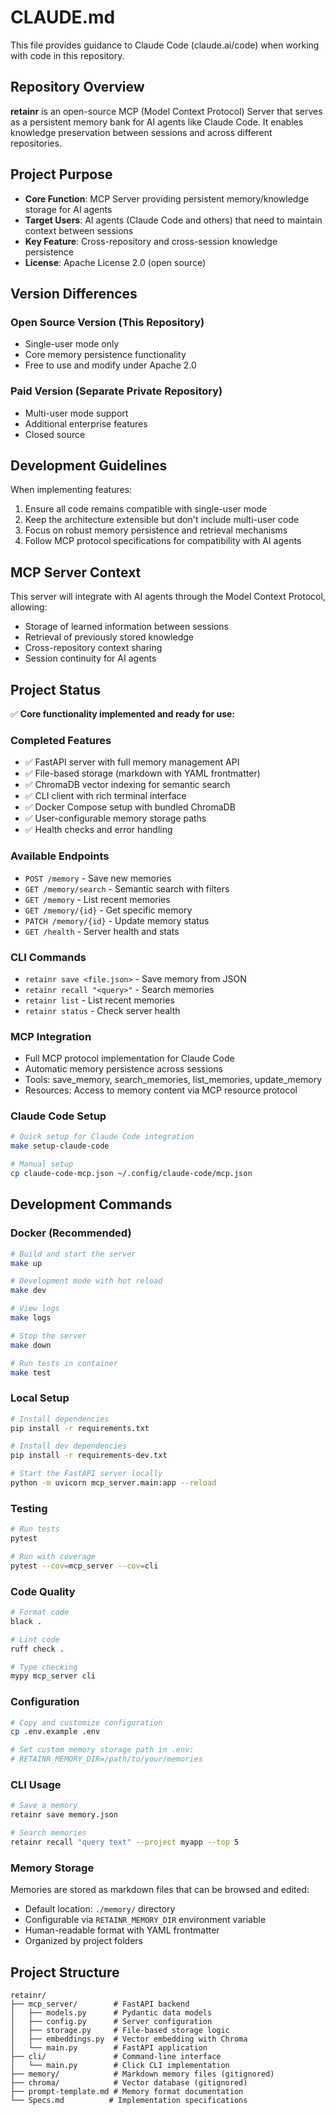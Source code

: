 # CLAUDE.md

This file provides guidance to Claude Code (claude.ai/code) when working with code in this repository.

## Repository Overview

**retainr** is an open-source MCP (Model Context Protocol) Server that serves as a persistent memory bank for AI agents like Claude Code. It enables knowledge preservation between sessions and across different repositories.

## Project Purpose

- **Core Function**: MCP Server providing persistent memory/knowledge storage for AI agents
- **Target Users**: AI agents (Claude Code and others) that need to maintain context between sessions
- **Key Feature**: Cross-repository and cross-session knowledge persistence
- **License**: Apache License 2.0 (open source)

## Version Differences

### Open Source Version (This Repository)
- Single-user mode only
- Core memory persistence functionality
- Free to use and modify under Apache 2.0

### Paid Version (Separate Private Repository)
- Multi-user mode support
- Additional enterprise features
- Closed source

## Development Guidelines

When implementing features:
1. Ensure all code remains compatible with single-user mode
2. Keep the architecture extensible but don't include multi-user code
3. Focus on robust memory persistence and retrieval mechanisms
4. Follow MCP protocol specifications for compatibility with AI agents

## MCP Server Context

This server will integrate with AI agents through the Model Context Protocol, allowing:
- Storage of learned information between sessions
- Retrieval of previously stored knowledge
- Cross-repository context sharing
- Session continuity for AI agents

## Project Status

✅ **Core functionality implemented and ready for use:**

### Completed Features
- ✅ FastAPI server with full memory management API
- ✅ File-based storage (markdown with YAML frontmatter)
- ✅ ChromaDB vector indexing for semantic search
- ✅ CLI client with rich terminal interface
- ✅ Docker Compose setup with bundled ChromaDB
- ✅ User-configurable memory storage paths
- ✅ Health checks and error handling

### Available Endpoints
- `POST /memory` - Save new memories
- `GET /memory/search` - Semantic search with filters
- `GET /memory` - List recent memories
- `GET /memory/{id}` - Get specific memory
- `PATCH /memory/{id}` - Update memory status
- `GET /health` - Server health and stats

### CLI Commands
- `retainr save <file.json>` - Save memory from JSON
- `retainr recall "<query>"` - Search memories
- `retainr list` - List recent memories
- `retainr status` - Check server health

### MCP Integration
- Full MCP protocol implementation for Claude Code
- Automatic memory persistence across sessions
- Tools: save_memory, search_memories, list_memories, update_memory
- Resources: Access to memory content via MCP resource protocol

### Claude Code Setup
```bash
# Quick setup for Claude Code integration
make setup-claude-code

# Manual setup
cp claude-code-mcp.json ~/.config/claude-code/mcp.json
```

## Development Commands

### Docker (Recommended)
```bash
# Build and start the server
make up

# Development mode with hot reload
make dev

# View logs
make logs

# Stop the server
make down

# Run tests in container
make test
```

### Local Setup
```bash
# Install dependencies
pip install -r requirements.txt

# Install dev dependencies
pip install -r requirements-dev.txt

# Start the FastAPI server locally
python -m uvicorn mcp_server.main:app --reload
```

### Testing
```bash
# Run tests
pytest

# Run with coverage
pytest --cov=mcp_server --cov=cli
```

### Code Quality
```bash
# Format code
black .

# Lint code
ruff check .

# Type checking
mypy mcp_server cli
```

### Configuration
```bash
# Copy and customize configuration
cp .env.example .env

# Set custom memory storage path in .env:
# RETAINR_MEMORY_DIR=/path/to/your/memories
```

### CLI Usage
```bash
# Save a memory
retainr save memory.json

# Search memories
retainr recall "query text" --project myapp --top 5
```

### Memory Storage
Memories are stored as markdown files that can be browsed and edited:
- Default location: `./memory/` directory
- Configurable via `RETAINR_MEMORY_DIR` environment variable
- Human-readable format with YAML frontmatter
- Organized by project folders

## Project Structure

```
retainr/
├── mcp_server/        # FastAPI backend
│   ├── models.py      # Pydantic data models
│   ├── config.py      # Server configuration
│   ├── storage.py     # File-based storage logic
│   ├── embeddings.py  # Vector embedding with Chroma
│   └── main.py        # FastAPI application
├── cli/               # Command-line interface
│   └── main.py        # Click CLI implementation
├── memory/            # Markdown memory files (gitignored)
├── chroma/            # Vector database (gitignored)
├── prompt-template.md # Memory format documentation
└── Specs.md          # Implementation specifications
```